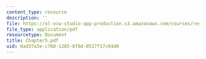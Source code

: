 ```yaml
---
content_type: resource
description: ''
file: https://ol-ocw-studio-app-production.s3.amazonaws.com/courses/res-12-000-evolution-of-physical-oceanography-spring-2007/0ad37a5ec76012858f8d0527f17c6440_Chapter5.pdf
file_type: application/pdf
resourcetype: Document
title: Chapter5.pdf
uid: 0ad37a5e-c760-1285-8f8d-0527f17c6440
---
```

